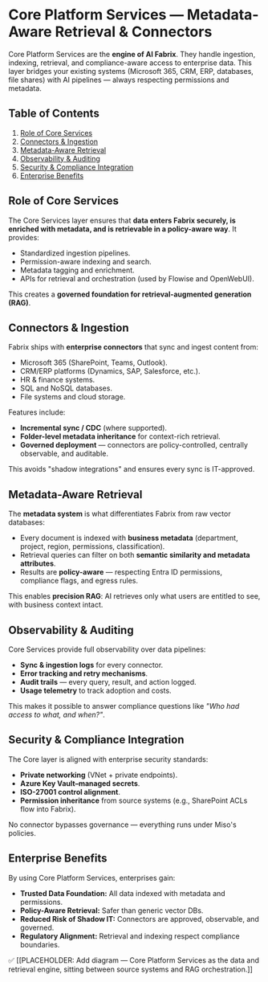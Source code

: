# Core Platform Services — Metadata-Aware Retrieval & Connectors

Core Platform Services are the **engine of AI Fabrix**.
They handle ingestion, indexing, retrieval, and compliance-aware access to enterprise data.
This layer bridges your existing systems (Microsoft 365, CRM, ERP, databases, file shares) with AI pipelines — always respecting permissions and metadata.

## Table of Contents

1. [Role of Core Services](#role-of-core-services)
2. [Connectors & Ingestion](#connectors--ingestion)
3. [Metadata-Aware Retrieval](#metadata-aware-retrieval)
4. [Observability & Auditing](#observability--auditing)
5. [Security & Compliance Integration](#security--compliance-integration)
6. [Enterprise Benefits](#enterprise-benefits)

## Role of Core Services

The Core Services layer ensures that **data enters Fabrix securely, is enriched with metadata, and is retrievable in a policy-aware way**.
It provides:

- Standardized ingestion pipelines.
- Permission-aware indexing and search.
- Metadata tagging and enrichment.
- APIs for retrieval and orchestration (used by Flowise and OpenWebUI).

This creates a **governed foundation for retrieval-augmented generation (RAG)**.

## Connectors & Ingestion

Fabrix ships with **enterprise connectors** that sync and ingest content from:

- Microsoft 365 (SharePoint, Teams, Outlook).
- CRM/ERP platforms (Dynamics, SAP, Salesforce, etc.).
- HR & finance systems.
- SQL and NoSQL databases.
- File systems and cloud storage.

Features include:

- **Incremental sync / CDC** (where supported).
- **Folder-level metadata inheritance** for context-rich retrieval.
- **Governed deployment** — connectors are policy-controlled, centrally observable, and auditable.

This avoids "shadow integrations" and ensures every sync is IT-approved.

## Metadata-Aware Retrieval

The **metadata system** is what differentiates Fabrix from raw vector databases:

- Every document is indexed with **business metadata** (department, project, region, permissions, classification).
- Retrieval queries can filter on both **semantic similarity and metadata attributes**.
- Results are **policy-aware** — respecting Entra ID permissions, compliance flags, and egress rules.

This enables **precision RAG**: AI retrieves only what users are entitled to see, with business context intact.

## Observability & Auditing

Core Services provide full observability over data pipelines:

- **Sync & ingestion logs** for every connector.
- **Error tracking and retry mechanisms**.
- **Audit trails** — every query, result, and action logged.
- **Usage telemetry** to track adoption and costs.

This makes it possible to answer compliance questions like *"Who had access to what, and when?"*.

## Security & Compliance Integration

The Core layer is aligned with enterprise security standards:

- **Private networking** (VNet + private endpoints).
- **Azure Key Vault–managed secrets**.
- **ISO-27001 control alignment**.
- **Permission inheritance** from source systems (e.g., SharePoint ACLs flow into Fabrix).

No connector bypasses governance — everything runs under Miso's policies.

## Enterprise Benefits

By using Core Platform Services, enterprises gain:

- **Trusted Data Foundation:** All data indexed with metadata and permissions.
- **Policy-Aware Retrieval:** Safer than generic vector DBs.
- **Reduced Risk of Shadow IT:** Connectors are approved, observable, and governed.
- **Regulatory Alignment:** Retrieval and indexing respect compliance boundaries.

✅ [[PLACEHOLDER: Add diagram — Core Platform Services as the data and retrieval engine, sitting between source systems and RAG orchestration.]]

